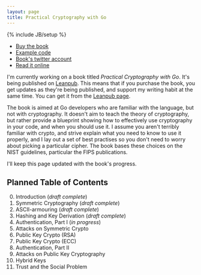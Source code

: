 ```yaml
---
layout: page
title: Practical Cryptography with Go
---
```


{% include JB/setup %}

* [Buy the book](https://leanpub.com/gocrypto)
* [Example code](https://github.com/kisom/gocrypto)
* [Book's twitter account](https://twitter.com/gocrypto)
* [Read it online](http://book.gokyle.org/)

I'm currently working on a book titled *Practical Cryptography with Go*. It's
being published on [Leanpub](https://leanpub.com). This means that if you
purchase the book, you get updates as they're being published, and support my
writing habit at the same time. You can get it from the
[Leanpub page](https://leanpub.com/gocrypto).

The book is aimed at Go developers who are familiar with the language, but
not with cryptography. It doesn't aim to teach the theory of cryptography,
but rather provide a blueprint showing how to effectively use cryptography
in your code, and when you should use it. I assume you aren't terribly
familiar with crypto, and strive explain what you need to know to use
it properly, and I lay out a set of best practises so you don't need to
worry about picking a particular cipher. The book bases these choices
on the NIST guidelines, particular the FIPS publications.

I'll keep this page updated with the book's progress.

## Planned Table of Contents

0. Introduction (*draft complete*)
0. Symmetric Cryptography (*draft complete*)
0. ASCII-armouring (*draft complete*)
0. Hashing and Key Derivation (*draft complete*)
0. Authentication, Part I (*in progress*)
0. Attacks on Symmetric Crypto
0. Public Key Crypto (RSA)
0. Public Key Crypto (ECC)
0. Authentication, Part II
0. Attacks on Public Key Cryptography
0. Hybrid Keys
0. Trust and the Social Problem
